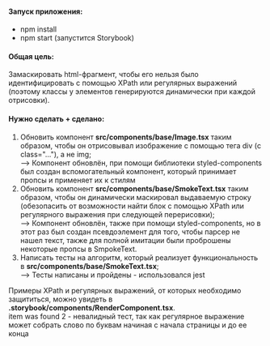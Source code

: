 #### Запуск приложения:
 - npm install
 - npm start (запустится Storybook)

#### Общая цель:
Замаскировать html-фрагмент, чтобы его нельзя было идентифицировать с помощью XPath или регулярных выражений (поэтому классы у элементов генерируются динамически при каждой отрисовки). 

#### Нужно сделать + сделано:
 1. Обновить компонент **src/components/base/Image.tsx** таким образом, чтобы он отрисовывал изображение с помощью тега div (с class="..."), а не img;  
 --> Компонент обновлён, при помощи библиотеки styled-components был создан вспомогательный компонент, который принимает пропсы и применяет их к стилям
 3. Обновить компонент **src/components/base/SmokeText.tsx** таким образом, чтобы он динамически маскировал выдаваемую строку (обезопасить от возможности найти блок с помощью XPath или регулярного выражения при следующей перерисовки);  
 --> Компонент обновлён, также при помощи styled-components, но в этот раз был создан псевдоэлемент для того, чтобы парсер не нашел текст, также для полной имитации были проброшены некоторые пропсы в SmpokeText.
 5. Написать тесты на алгоритм, который реализует функциональность в **src/components/base/SmokeText.tsx**;  
 --> Тесты написаны и пройдены - использовался jest
 
Примеры XPath и регулярных выражений, от которых необходимо защититься, можно увидеть в **.storybook/components/RenderComponent.tsx**.  
item was found 2 - невалидный тест, так как регулярное выражение может собрать слово по буквам начиная с начала страницы и до ее конца 
